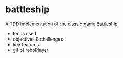 # battleship

A TDD implementation of the classic game Battleship

- techs used
- objectives & challenges
- key features
- gif of roboPlayer
